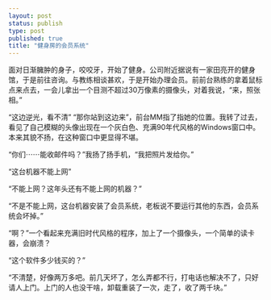 ```yaml
--- 
layout: post
status: publish
type: post
published: true
title: "健身房的会员系统"
---
```


面对日渐臃肿的身子，咬咬牙，开始了健身。公司附近据说有一家田亮开的健身馆，于是前往咨询。与教练相谈甚欢，于是开始办理会员。前前台熟练的拿着鼠标点来点去，一会儿拿出一个目测不超过30万像素的摄像头，对着我说，“来，照张相。”

“这边逆光，看不清”
“那你站到这边来”，前台MM指了指她的位置。我转了过去，看见了自己模糊的头像出现在一个灰白色、充满90年代风格的Windows窗口中。本来其貌不扬，在这种窗口中更显得不堪。

“你们⋯⋯能收邮件吗？”我扬了扬手机，“我把照片发给你。”

“这台机器不能上网”

“不能上网？这年头还有不能上网的机器？”

“不是不能上网，这台机器安装了会员系统，老板说不要运行其他的东西，会员系统会坏掉。”

“啊？”一个看起来充满旧时代风格的程序，加上了一个摄像头，一个简单的读卡器，会崩溃？

“这个软件多少钱买的？”

“不清楚，好像两万多吧。前几天坏了，怎么弄都不行，打电话也解决不了，只好请人上门。上门的人也没干啥，卸载重装了一次，走了，收了两千块。”

